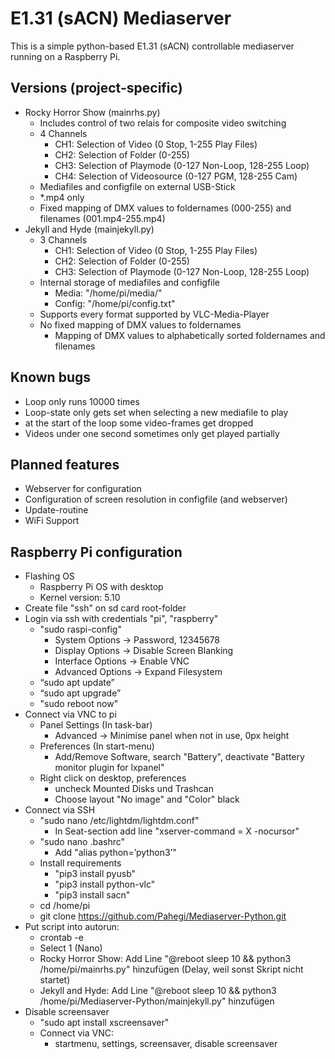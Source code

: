 # E1.31 (sACN) Mediaserver

This is a simple python-based E1.31 (sACN) controllable mediaserver running on a Raspberry Pi.

## Versions (project-specific)
- Rocky Horror Show (mainrhs.py)
  - Includes control of two relais for composite video switching
  - 4 Channels
    - CH1: Selection of Video (0 Stop, 1-255 Play Files)
    - CH2: Selection of Folder (0-255)
    - CH3: Selection of Playmode (0-127 Non-Loop, 128-255 Loop)
    - CH4: Selection of Videosource (0-127 PGM, 128-255 Cam)
  - Mediafiles and configfile on external USB-Stick
  - *.mp4 only
  - Fixed mapping of DMX values to foldernames (000-255) and filenames (001.mp4-255.mp4)
- Jekyll and Hyde (mainjekyll.py)
  - 3 Channels
    - CH1: Selection of Video (0 Stop, 1-255 Play Files)
    - CH2: Selection of Folder (0-255)
    - CH3: Selection of Playmode (0-127 Non-Loop, 128-255 Loop)
  - Internal storage of mediafiles and configfile
    - Media: "/home/pi/media/"
    - Config: "/home/pi/config.txt"
  - Supports every format supported by VLC-Media-Player
  - No fixed mapping of DMX values to foldernames
    - Mapping of DMX values to alphabetically sorted foldernames and filenames

## Known bugs
- Loop only runs 10000 times
- Loop-state only gets set when selecting a new mediafile to play
- at the start of the loop some video-frames get dropped
- Videos under one second sometimes only get played partially

## Planned features
- Webserver for configuration
- Configuration of screen resolution in configfile (and webserver)
- Update-routine
- WiFi Support

## Raspberry Pi configuration

- Flashing OS
  - Raspberry Pi OS with desktop
  - Kernel version: 5.10
- Create file "ssh" on sd card root-folder
- Login via ssh with credentials "pi", "raspberry"
  - "sudo raspi-config"
    - System Options → Password, 12345678
    - Display Options → Disable Screen Blanking
    - Interface Options → Enable VNC
    - Advanced Options → Expand Filesystem
  - “sudo apt update”
  - “sudo apt upgrade”
  - "sudo reboot now"
- Connect via VNC to pi
  - Panel Settings (In task-bar)
    - Advanced → Minimise panel when not in use, 0px height
  - Preferences (In start-menu)
    - Add/Remove Software, search "Battery", deactivate "Battery monitor plugin for lxpanel"
  - Right click on desktop, preferences
    - uncheck Mounted Disks und Trashcan
    - Choose layout "No image" and "Color" black
- Connect via SSH
  - "sudo nano /etc/lightdm/lightdm.conf"
    - In Seat-section add line "xserver-command = X -nocursor"
  - "sudo nano .bashrc"
    - Add "alias python=’python3’"
  - Install requirements
    - "pip3 install pyusb"
    - "pip3 install python-vlc"
    - "pip3 install sacn"
  - cd /home/pi
  - git clone https://github.com/Pahegi/Mediaserver-Python.git
- Put script into autorun:
  - crontab -e
  - Select 1 (Nano)
  - Rocky Horror Show: Add Line "@reboot sleep 10 && python3 /home/pi/mainrhs.py" hinzufügen (Delay, weil sonst Skript nicht startet)
  - Jekyll and Hyde: Add Line "@reboot sleep 10 && python3 /home/pi/Mediaserver-Python/mainjekyll.py" hinzufügen
- Disable screensaver
    - "sudo apt install xscreensaver"
    - Connect via VNC:
      - startmenu, settings, screensaver, disable screensaver

